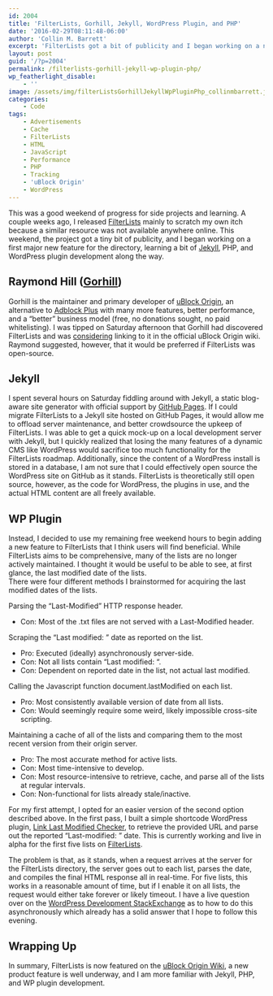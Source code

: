 ```yaml
---
id: 2004
title: 'FilterLists, Gorhill, Jekyll, WordPress Plugin, and PHP'
date: '2016-02-29T08:11:48-06:00'
author: 'Collin M. Barrett'
excerpt: 'FilterLists got a bit of publicity and I began working on a new feature, learning Jekyll, PHP, and WordPress plugin development along the way.'
layout: post
guid: '/?p=2004'
permalink: /filterlists-gorhill-jekyll-wp-plugin-php/
wp_featherlight_disable:
    - ''
image: /assets/img/filterListsGorhillJekyllWpPluginPhp_collinmbarrett.jpg
categories:
    - Code
tags:
    - Advertisements
    - Cache
    - FilterLists
    - HTML
    - JavaScript
    - Performance
    - PHP
    - Tracking
    - 'uBlock Origin'
    - WordPress
---
```


This was a good weekend of progress for side projects and learning. A couple weeks ago, I released [FilterLists](https://filterlists.com/) mainly to scratch my own itch because a similar resource was not available anywhere online. This weekend, the project got a tiny bit of publicity, and I began working on a first major new feature for the directory, learning a bit of [Jekyll](https://jekyllrb.com/), PHP, and WordPress plugin development along the way.

## Raymond Hill ([Gorhill](https://github.com/gorhill "Raymond Hill - GitHub"))

Gorhill is the maintainer and primary developer of [uBlock Origin](https://github.com/gorhill/uBlock "GitHub"), an alternative to [Adblock Plus](https://adblockplus.org/) with many more features, better performance, and a “better” business model (free, no donations sought, no paid whitelisting). I was tipped on Saturday afternoon that Gorhill had discovered FilterLists and was [considering](https://github.com/gorhill/uBlock/issues/1432#issuecomment-189686064 "uBlock Origin - GitHub Issues") linking to it in the official uBlock Origin wiki. Raymond suggested, however, that it would be preferred if FilterLists was open-source.

## Jekyll

I spent several hours on Saturday fiddling around with Jekyll, a static blog-aware site generator with official support by [GitHub Pages](https://pages.github.com/). If I could migrate FilterLists to a Jekyll site hosted on GitHub Pages, it would allow me to offload server maintenance, and better crowdsource the upkeep of FilterLists. I was able to get a quick mock-up on a local development server with Jekyll, but I quickly realized that losing the many features of a dynamic CMS like WordPress would sacrifice too much functionality for the FilterLists roadmap. Additionally, since the content of a WordPress install is stored in a database, I am not sure that I could effectively open source the WordPress site on GitHub as it stands. FilterLists is theoretically still open source, however, as the code for WordPress, the plugins in use, and the actual HTML content are all freely available.

## WP Plugin

Instead, I decided to use my remaining free weekend hours to begin adding a new feature to FilterLists that I think users will find beneficial. While FilterLists aims to be comprehensive, many of the lists are no longer actively maintained. I thought it would be useful to be able to see, at first glance, the last modified date of the lists.  
There were four different methods I brainstormed for acquiring the last modified dates of the lists.

Parsing the “Last-Modified” HTTP response header.

- Con: Most of the .txt files are not served with a Last-Modified header.

Scraping the “Last modified: ” date as reported on the list.

- Pro: Executed (ideally) asynchronously server-side.
- Con: Not all lists contain “Last modified: “.
- Con: Dependent on reported date in the list, not actual last modified.

Calling the Javascript function document.lastModified on each list.

- Pro: Most consistently available version of date from all lists.
- Con: Would seemingly require some weird, likely impossible cross-site scripting.

Maintaining a cache of all of the lists and comparing them to the most recent version from their origin server.

- Pro: The most accurate method for active lists.
- Con: Most time-intensive to develop.
- Con: Most resource-intensive to retrieve, cache, and parse all of the lists at regular intervals.
- Con: Non-functional for lists already stale/inactive.

For my first attempt, I opted for an easier version of the second option described above. In the first pass, I built a simple shortcode WordPress plugin, [Link Last Modified Checker](https://github.com/collinbarrett/link-last-modified-checker "GitHub"), to retrieve the provided URL and parse out the reported “Last-modified: ” date. This is currently working and live in alpha for the first five lists on [FilterLists](https://filterlists.com/).

The problem is that, as it stands, when a request arrives at the server for the FilterLists directory, the server goes out to each list, parses the date, and compiles the final HTML response all in real-time. For five lists, this works in a reasonable amount of time, but if I enable it on all lists, the request would either take forever or likely timeout. I have a live question over on the [WordPress Development StackExchange](https://wordpress.stackexchange.com/questions/219224/how-to-periodically-scrape-and-cache-strings-from-remote-txt-files-my-first-p "How to periodically scrape and cache strings from remote txt files.") as to how to do this asynchronously which already has a solid answer that I hope to follow this evening.

## Wrapping Up

In summary, FilterLists is now featured on the [uBlock Origin Wiki](https://github.com/gorhill/uBlock/wiki/Filter-lists-from-around-the-web "GitHub"), a new product feature is well underway, and I am more familiar with Jekyll, PHP, and WP plugin development.